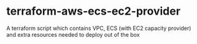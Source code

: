 # terraform-aws-ecs-ec2-provider
A terraform script which contains VPC, ECS (with EC2 capacity provider) and extra resources needed to deploy out of the box
